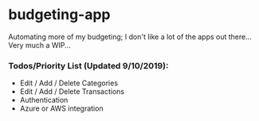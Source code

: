 # budgeting-app
Automating more of my budgeting; I don't like a lot of the apps out there... 
Very much a WIP... 

### Todos/Priority List (Updated 9/10/2019): ### 
- Edit / Add / Delete Categories
- Edit / Add / Delete Transactions
- Authentication
- Azure or AWS integration
